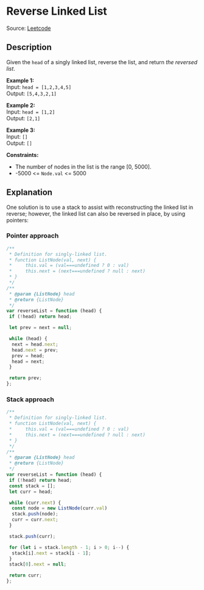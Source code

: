 # Reverse Linked List

Source: [Leetcode](https://leetcode.com/problems/reverse-linked-list/)

## Description

Given the `head` of a singly linked list, reverse the list, and return *the reversed list*.

**Example 1:**  
Input: `head = [1,2,3,4,5]`  
Output: `[5,4,3,2,1]`

**Example 2:**  
Input: `head = [1,2]`  
Output: `[2,1]`  

**Example 3:**  
Input: `[]`  
Output: `[]`

**Constraints:**  

- The number of nodes in the list is the range [0, 5000].
- -5000 <= `Node.val` <= 5000

## Explanation

One solution is to use a stack to assist with reconstructing the linked list in reverse; however, the linked list can also be reversed in place, by using pointers:

### Pointer approach

```javascript
/**
 * Definition for singly-linked list.
 * function ListNode(val, next) {
 *     this.val = (val===undefined ? 0 : val)
 *     this.next = (next===undefined ? null : next)
 * }
 */
/**
 * @param {ListNode} head
 * @return {ListNode}
 */
var reverseList = function (head) {
 if (!head) return head;

 let prev = next = null;

 while (head) {
  next = head.next;
  head.next = prev;
  prev = head;
  head = next;
 }

 return prev;
};
```

### Stack approach

```javascript
/**
 * Definition for singly-linked list.
 * function ListNode(val, next) {
 *     this.val = (val===undefined ? 0 : val)
 *     this.next = (next===undefined ? null : next)
 * }
 */
/**
 * @param {ListNode} head
 * @return {ListNode}
 */
var reverseList = function (head) {
 if (!head) return head;
 const stack = [];
 let curr = head;

 while (curr.next) {
  const node = new ListNode(curr.val)
  stack.push(node);
  curr = curr.next;
 }

 stack.push(curr);

 for (let i = stack.length - 1; i > 0; i--) {
  stack[i].next = stack[i - 1];
 }
 stack[0].next = null;

 return curr;
};
```
